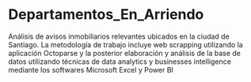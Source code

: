 # Departamentos_En_Arriendo
Análisis de avisos inmobiliarios relevantes ubicados en la ciudad de Santiago. La metodología de trabajo incluye web scrapping utilizando la aplicación Octoparse y la posterior elaboración y análisis de la base de datos utilizando técnicas de data analytics y businesses intelligence mediante los softwares Microsoft Excel y Power BI

